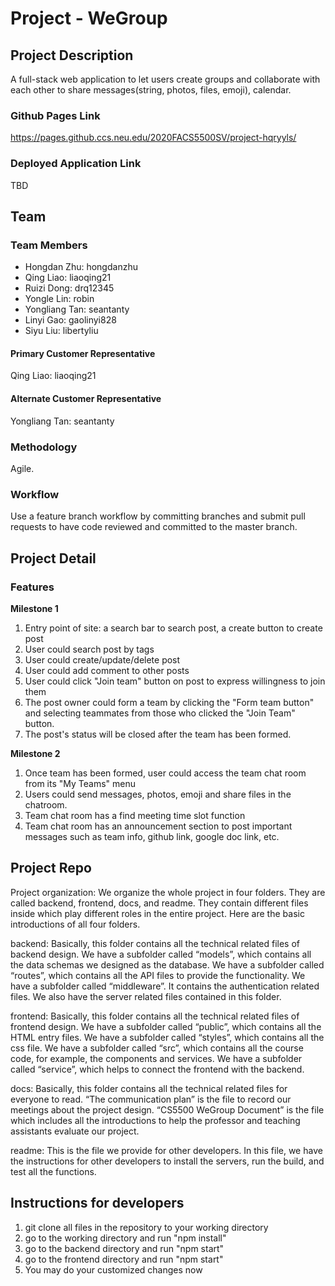 # Project - WeGroup

## Project Description
A full-stack web application to let users create groups and collaborate with each other to share messages(string, photos, files, emoji), calendar.

### Github Pages Link
https://pages.github.ccs.neu.edu/2020FACS5500SV/project-hqryyls/

### Deployed Application Link
TBD

## Team
### Team Members
* Hongdan Zhu: hongdanzhu
* Qing Liao: liaoqing21
* Ruizi Dong: drq12345
* Yongle Lin: robin
* Yongliang Tan: seantanty
* Linyi Gao: gaolinyi828
* Siyu Liu: libertyliu

#### Primary Customer Representative
Qing Liao: liaoqing21

#### Alternate Customer Representative
Yongliang Tan: seantanty

### Methodology
Agile.

### Workflow
Use a feature branch workflow by committing branches and submit pull requests to have code reviewed and committed to the master branch.

## Project Detail
### Features
**Milestone 1**
1. Entry point of site: a search bar to search post, a create button to create post
2. User could search post by tags
3. User could create/update/delete post
4. User could add comment to other posts
5. User could click "Join team" button on post to express willingness to join them
6. The post owner could form a team by clicking the "Form team button" and selecting teammates from those who clicked the "Join Team" button.
7. The post's status will be closed after the team has been formed.


**Milestone 2**
1. Once team has been formed, user could access the team chat room from its "My Teams" menu
2. Users could send messages, photos, emoji and share files in the chatroom.
3. Team chat room has a find meeting time slot function
4. Team chat room has an announcement section to post important messages such as team info, github link, google doc link, etc.


## Project Repo
Project organization:
We organize the whole project in four folders. They are called backend, frontend, docs, and readme. They contain different files inside which play different roles in the entire project. Here are the basic introductions of all four folders.
 
backend:
Basically, this folder contains all the technical related files of backend design.
We have a subfolder called “models”, which contains all the data schemas we designed as the database.
We have a subfolder called “routes”, which contains all the API files to provide the functionality. 
We have a subfolder called “middleware”. It contains the authentication related files.
We also have the server related files contained in this folder.

frontend:
Basically, this folder contains all the technical related files of frontend design.
We have a subfolder called “public”, which contains all the HTML entry files.
We have a subfolder called “styles”, which contains all the css file.
We have a subfolder called “src”, which contains all the course code, for example, the components and services. 
We have a subfolder called “service”, which helps to connect the frontend with the backend.

docs: 
Basically, this folder contains all the technical related files for everyone to read.
“The communication plan” is the file to record our meetings about the project design.
“CS5500 WeGroup Document” is the file which includes all the introductions to help the professor and teaching assistants evaluate our project. 

readme: 
This is the file we provide for other developers. 
In this file, we have the instructions for other developers to install the servers, run the build, and test all the functions.

## Instructions for developers
1. git clone all files in the repository to your working directory
2. go to the working directory and run "npm install"
3. go to the backend directory and run "npm start"
4. go to the frontend directory and run "npm start"
5. You may do your customized changes now
